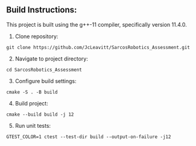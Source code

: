 ## Build Instructions:

This project is built using the g++-11 compiler, specifically version 11.4.0.

1. Clone repository:

```
git clone https://github.com/JcLeavitt/SarcosRobotics_Assessment.git
```

2. Navigate to project directory:

```
cd SarcosRobotics_Assessment
```

3. Configure build settings:

```
cmake -S . -B build
```

4. Build project:

```
cmake --build build -j 12
```

5. Run unit tests:

```
GTEST_COLOR=1 ctest --test-dir build --output-on-failure -j12
```
